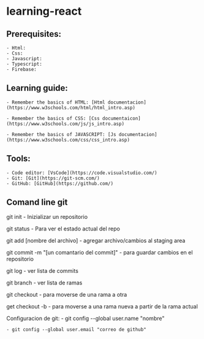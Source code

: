 # learning-react

## Prerequisites:

    - Html:
    - Css:
    - Javascript:
    - Typescript:
    - Firebase:

## Learning guide:

    - Remember the basics of HTML: [Html documentacion](https://www.w3schools.com/html/html_intro.asp)

    - Remember the basics of CSS: [Css documentaicon](https://www.w3schools.com/js/js_intro.asp)

    - Remember the basics of JAVASCRIPT: [Js documentacion](https://www.w3schools.com/css/css_intro.asp)

## Tools:

    - Code editor: [VsCode](https://code.visualstudio.com/)
    - Git: [Git](https://git-scm.com/)
    - GitHub: [GitHub](https://github.com/)

## Comand line git

git init - Inizializar un repositorio

git status - Para ver el estado actual del repo

git add [nombre del archivo] - agregar archivo/cambios al staging area

git commit -m "[un comantario del commit]" - para guardar cambios en el repositorio

git log - ver lista de commits

git branch - ver lista de ramas

git checkout - para moverse de una rama a otra

get checkout -b - para moverse a una rama nueva a partir de la rama actual

Configuracion de git: - git config --global user.name "nombre"

    - git config --global user.email "correo de github"
